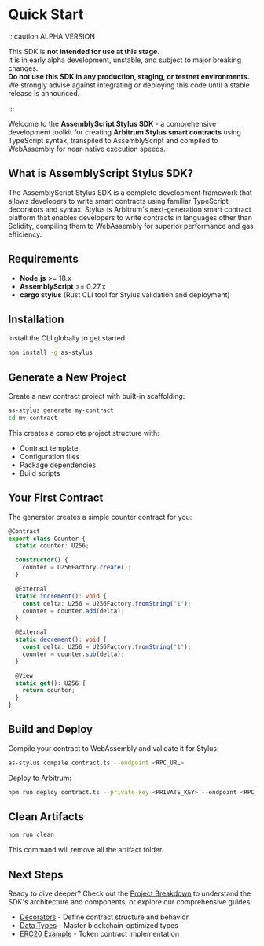 # Quick Start
<!--
This SDK is currently in **alpha development** and is actively being worked on. It is **not production-ready** and may contain bugs, breaking changes, or incomplete features. Use at your own risk and avoid deploying to mainnet without thorough testing.
--> 
:::caution ALPHA VERSION

This SDK is **not intended for use at this stage**.  
It is in early alpha development, unstable, and subject to major breaking changes.  
**Do not use this SDK in any production, staging, or testnet environments.**  
We strongly advise against integrating or deploying this code until a stable release is announced.

:::

Welcome to the **AssemblyScript Stylus SDK** - a comprehensive development toolkit for creating **Arbitrum Stylus smart contracts** using TypeScript syntax, transpiled to AssemblyScript and compiled to WebAssembly for near-native execution speeds.

## What is AssemblyScript Stylus SDK?

The AssemblyScript Stylus SDK is a complete development framework that allows developers to write smart contracts using familiar TypeScript decorators and syntax. Stylus is Arbitrum's next-generation smart contract platform that enables developers to write contracts in languages other than Solidity, compiling them to WebAssembly for superior performance and gas efficiency.

## Requirements

- **Node.js** >= 18.x
- **AssemblyScript** >= 0.27.x
- **cargo stylus** (Rust CLI tool for Stylus validation and deployment)

## Installation

Install the CLI globally to get started:

```bash
npm install -g as-stylus
```

## Generate a New Project

Create a new contract project with built-in scaffolding:

```bash
as-stylus generate my-contract
cd my-contract
```

This creates a complete project structure with:
- Contract template
- Configuration files
- Package dependencies
- Build scripts

## Your First Contract

The generator creates a simple counter contract for you:

```typescript
@Contract
export class Counter {
  static counter: U256;

  constructor() {
    counter = U256Factory.create();
  }

  @External
  static increment(): void {
    const delta: U256 = U256Factory.fromString("1");
    counter = counter.add(delta);
  }

  @External
  static decrement(): void {
    const delta: U256 = U256Factory.fromString("1");
    counter = counter.sub(delta);
  }

  @View
  static get(): U256 {
    return counter;
  }
}
```

## Build and Deploy

Compile your contract to WebAssembly and validate it for Stylus:

```bash
as-stylus compile contract.ts --endpoint <RPC_URL>
```

Deploy to Arbitrum:

```bash
npm run deploy contract.ts --private-key <PRIVATE_KEY> --endpoint <RPC_URL> --constructor-args <constructor-args...>"
```

## Clean Artifacts

```bash
npm run clean
```

This command will remove all the artifact folder.

## Next Steps

Ready to dive deeper? Check out the [Project Breakdown](project-breakdown) to understand the SDK's architecture and components, or explore our comprehensive guides:

- [Decorators](/decorators/contract) - Define contract structure and behavior
- [Data Types](/types/u256) - Master blockchain-optimized types
- [ERC20 Example](/examples/erc20) - Token contract implementation
<!-- - [Interactive Playground](https://as-stylus-playground.wakeuplabs.link/) - Test concepts in your browser --> 